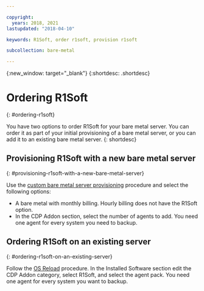 ```yaml
---

copyright:
  years: 2018, 2021
lastupdated: "2018-04-10"

keywords: R1Soft, order r1soft, provision r1soft

subcollection: bare-metal

---
```


{:new_window: target="_blank"}
{:shortdesc: .shortdesc}

# Ordering R1Soft
{: #ordering-r1soft}

You have two options to order R1Soft for your bare metal server. You can order it as part of your initial provisioning of a bare metal server, or you can add it to an existing bare metal server.
{: shortdesc}

## Provisioning R1Soft with a new bare metal server
{: #provisioning-r1soft-with-a-new-bare-metal-server}

Use the [custom bare metal server provisioning](docs/bare-metal/baremetal-provision.html#building-a-custom-bare-metal-server) procedure and select the following options:

* A bare metal with monthly billing. Hourly billing does not have the R1Soft option.
* In the CDP Addon section, select the number of agents to add. You need one agent for every system you need to backup.

## Ordering R1Soft on an existing server
{: #ordering-r1soft-on-an-existing-server}

Follow the [OS Reload](/docs/bare-metal?topic=bare-metal-reloading-the-os) procedure. In the Installed Software section edit the CDP Addon category, select R1Soft, and select the agent pack. You need one agent for every system you want to backup.
